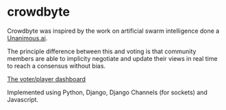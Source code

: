 # crowdbyte

Crowdbyte was inspired by the work on artificial swarm intelligence done a [Unanimous.ai](https://unanimous.ai).

The principle difference between this and voting is that community members are able to implicity negotiate and update their views in real time to reach a consensus without bias.

[The voter/player dashboard](https://github.com/hnhaefliger/crowdbyte/blob/main/demo/Screenshot%20from%202021-10-12%2008-09-44.png)



Implemented using Python, Django, Django Channels (for sockets) and Javascript.
